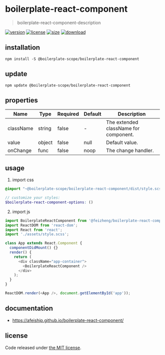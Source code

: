 # boilerplate-react-component
> boilerplate-react-component-description

[![version][version-image]][version-url]
[![license][license-image]][license-url]
[![size][size-image]][size-url]
[![download][download-image]][download-url]

## installation
```shell
npm install -S @boilerplate-scope/boilerplate-react-component
```

## update
```shell
npm update @boilerplate-scope/boilerplate-react-component
```

## properties
| Name      | Type   | Required | Default | Description                           |
| --------- | ------ | -------- | ------- | ------------------------------------- |
| className | string | false    | -       | The extended className for component. |
| value     | object | false    | null    | Default value.                        |
| onChange  | func   | false    | noop    | The change handler.                   |


## usage
1. import css
  ```scss
  @import "~@boilerplate-scope/boilerplate-react-component/dist/style.scss";

  // customize your styles:
  $boilerplate-react-component-options: ()
  ```
2. import js
  ```js
  import BoilerplateReactComponent from '@feizheng/boilerplate-react-component';
  import ReactDOM from 'react-dom';
  import React from 'react';
  import './assets/style.scss';

  class App extends React.Component {
    componentDidMount() {}
    render() {
      return (
        <div className="app-container">
          <BoilerplateReactComponent />
        </div>
      );
    }
  }

  ReactDOM.render(<App />, document.getElementById('app'));

  ```

## documentation
- https://afeiship.github.io/boilerplate-react-component/


## license
Code released under [the MIT license](https://github.com/afeiship/boilerplate-react-component/blob/master/LICENSE.txt).

[version-image]: https://img.shields.io/npm/v/@feizheng/boilerplate-react-component
[version-url]: https://npmjs.org/package/@feizheng/boilerplate-react-component

[license-image]: https://img.shields.io/npm/l/@feizheng/boilerplate-react-component
[license-url]: https://github.com/afeiship/boilerplate-react-component/blob/master/LICENSE.txt

[size-image]: https://img.shields.io/bundlephobia/minzip/@feizheng/boilerplate-react-component
[size-url]: https://github.com/afeiship/boilerplate-react-component/blob/master/dist/boilerplate-react-component.min.js

[download-image]: https://img.shields.io/npm/dm/@feizheng/boilerplate-react-component
[download-url]: https://www.npmjs.com/package/@feizheng/boilerplate-react-component
